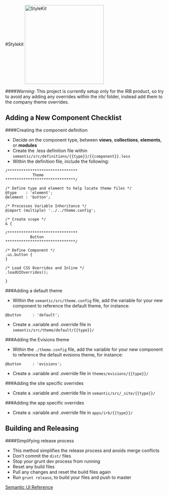 #Stylekit
<img align="center" src="https://stash.evisions.com/projects/LAB/repos/stylekit/browse/stylekit-logo.png?at=master&raw" alt="StyleKit" width="250">

####_Warning_: This project is currently setup only for the IRB product, so try to avoid any adding any overrides within the irb/ folder, instead add them to the company theme overrides.

Adding a New Component Checklist
--------------------------------
####Creating the component definition
- Decide on the component type, between __views__, __collections__, __elements__, or __modules__
- Create the .less definition file within `semantic/src/definitions/{{type}}/{{component}}.less`
- Within the definition file, include the following:

```
/*******************************
            Theme
*******************************/

/* Define type and element to help locate theme files */
@type    : 'element';
@element : 'button';

/* Processes Variable Inheritance */
@import (multiple) '../../theme.config';

/* Create scope */
& {

/*******************************
           Button
*******************************/

/* Define Component */
.ui.button {
}

/* Load CSS Overrides and Inline */
.loadUIOverrides();

}
```

###Adding a default theme
- Within the `semantic/src/theme.config` file, add the variable for your new component to reference the default theme, for instance:

```
@button     : 'default';
```

- Create a .variable and .override file in `semantic/src/theme/default/{{type}}/`

###Adding the Evisions theme
- Within the `./theme.config` file, add the variable for your new component to reference the default evisions theme, for instance:

```
@button     : 'evisions';
```

- Create a .variable and .override file in `themes/evisions/{{type}}/`

###Adding the site specific overrides
- Create a .variable and .override file in `semantic/src/_site/{{type}}/`

###Adding the app specific overrides
- Create a .variable and .override file in `apps/irb/{{type}}/`


Building and Releasing
----------------------
####Simplifying release process
- This method simplifies the release process and avoids merge conflicts
- Don't commit the `dist/` files
- Stop your grunt dev process from running
- Reset any build files
- Pull any changes and reset the build files again
- Run `grunt release`, to build your files and push to master

[Semantic UI Reference](http://semantic-ui.com/usage/theming.html)